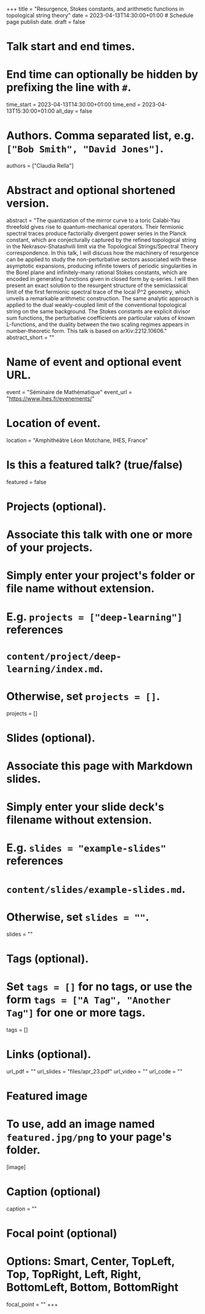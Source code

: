+++
title = "Resurgence, Stokes constants, and arithmetic functions in topological string theory"
date = 2023-04-13T14:30:00+01:00  # Schedule page publish date.
draft = false

# Talk start and end times.
#   End time can optionally be hidden by prefixing the line with `#`.
time_start = 2023-04-13T14:30:00+01:00
time_end = 2023-04-13T15:30:00+01:00
all_day = false

# Authors. Comma separated list, e.g. `["Bob Smith", "David Jones"]`.
authors = ["Claudia Rella"]

# Abstract and optional shortened version.
abstract = "The quantization of the mirror curve to a toric Calabi-Yau threefold gives rise to quantum-mechanical operators. Their fermionic spectral traces produce factorially divergent power series in the Planck constant, which are conjecturally captured by the refined topological string in the Nekrasov-Shatashvili limit via the Topological Strings/Spectral Theory correspondence. In this talk, I will discuss how the machinery of resurgence can be applied to study the non-perturbative sectors associated with these asymptotic expansions, producing infinite towers of periodic singularities in the Borel plane and infinitely-many rational Stokes constants, which are encoded in generating functions given in closed form by q-series. I will then present an exact solution to the resurgent structure of the semiclassical limit of the first fermionic spectral trace of the local P^2 geometry, which unveils a remarkable arithmetic construction. The same analytic approach is applied to the dual weakly-coupled limit of the conventional topological string on the same background. The Stokes constants are explicit divisor sum functions, the perturbative coefficients are particular values of known L-functions, and the duality between the two scaling regimes appears in number-theoretic form. This talk is based on arXiv:2212.10606."
abstract_short = ""

# Name of event and optional event URL.
event = "Séminaire de Mathématique"
event_url = "https://www.ihes.fr/evenements/"

# Location of event.
location = "Amphithéâtre Léon Motchane, IHES, France"

# Is this a featured talk? (true/false)
featured = false

# Projects (optional).
#   Associate this talk with one or more of your projects.
#   Simply enter your project's folder or file name without extension.
#   E.g. `projects = ["deep-learning"]` references 
#   `content/project/deep-learning/index.md`.
#   Otherwise, set `projects = []`.
projects = []

# Slides (optional).
#   Associate this page with Markdown slides.
#   Simply enter your slide deck's filename without extension.
#   E.g. `slides = "example-slides"` references 
#   `content/slides/example-slides.md`.
#   Otherwise, set `slides = ""`.
slides = ""

# Tags (optional).
#   Set `tags = []` for no tags, or use the form `tags = ["A Tag", "Another Tag"]` for one or more tags.
tags = []

# Links (optional).
url_pdf = ""
url_slides = "files/apr_23.pdf"
url_video = ""
url_code = ""

# Featured image
# To use, add an image named `featured.jpg/png` to your page's folder. 
[image]
  # Caption (optional)
  caption = ""

  # Focal point (optional)
  # Options: Smart, Center, TopLeft, Top, TopRight, Left, Right, BottomLeft, Bottom, BottomRight
  focal_point = ""
+++
